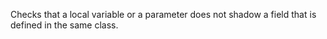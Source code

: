 Checks that a local variable or a parameter does not shadow a field that
is defined in the same class.
